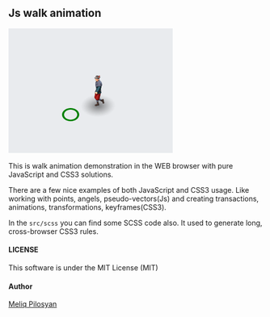 ## Js walk animation

![](/src/images/walker-itself.png?raw=true)

This is walk animation demonstration in the WEB browser with pure JavaScript and CSS3 solutions.

There are a few nice examples of both JavaScript and CSS3 usage. Like working with points, angels, pseudo-vectors(Js) and creating transactions, animations, transformations, keyframes(CSS3).

In the `src/scss` you can find some SCSS code also. It used to generate long, cross-browser CSS3 rules.


#### LICENSE
This software is under the MIT License (MIT)

#### Author
[Meliq Pilosyan](https://github.com/melopilosyan)
